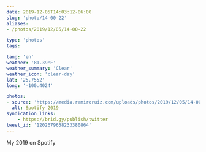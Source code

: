 ```yaml
---
date: 2019-12-05T14:03:12-06:00
slug: 'photo/14-00-22'
aliases:
- /photos/2019/12/05/14-00-22

type: 'photos'
tags:

lang: 'en'
weather: '81.39°F'
weather_summary: 'Clear'
weather_icon: 'clear-day'
lat: '25.7552'
long: '-100.4024'

photos:
- source: 'https://media.ramiroruiz.com/uploads/photos/2019/12/05/14-00-22/spotify-2019.jpeg'
  alt: Spotify 2019
syndication_links:
    - https://brid.gy/publish/twitter
tweet_id: '1202679658233380864'
---
```

My 2019 on Spotify
